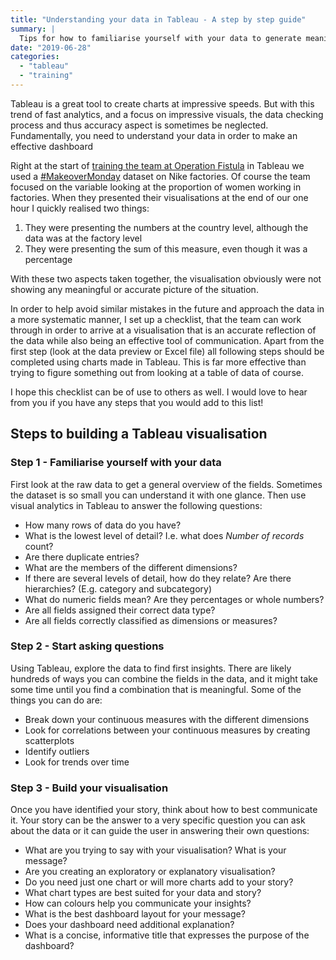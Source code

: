 ```yaml
---
title: "Understanding your data in Tableau - A step by step guide"
summary: |
  Tips for how to familiarise yourself with your data to generate meaningful insights in Tableau.
date: "2019-06-28"
categories: 
  - "tableau"
  - "training"
---
```


Tableau is a great tool to create charts at impressive speeds. But with this trend of fast analytics, and a focus on impressive visuals, the data checking process and thus accuracy aspect is sometimes be neglected. Fundamentally, you need to understand your data in order to make an effective dashboard

Right at the start of [training the team at Operation Fistula](https://nalediholly.wordpress.com/2018/08/20/training-the-team-at-operation-fistula/) in Tableau we used a [#MakeoverMonday](http://www.makeovermonday.co.uk) dataset on Nike factories. Of course the team focused on the variable looking at the proportion of women working in factories. When they presented their visualisations at the end of our one hour I quickly realised two things:

1. They were presenting the numbers at the country level, although the data was at the factory level
2. They were presenting the sum of this measure, even though it was a percentage

With these two aspects taken together, the visualisation obviously were not showing any meaningful or accurate picture of the situation.

In order to help avoid similar mistakes in the future and approach the data in a more systematic manner, I set up a checklist, that the team can work through in order to arrive at a visualisation that is an accurate reflection of the data while also being an effective tool of communication. Apart from the first step (look at the data preview or Excel file) all following steps should be completed using charts made in Tableau. This is far more effective than trying to figure something out from looking at a table of data of course.

I hope this checklist can be of use to others as well. I would love to hear from you if you have any steps that you would add to this list!

## Steps to building a Tableau visualisation

### Step 1 - Familiarise yourself with your data

First look at the raw data to get a general overview of the fields. Sometimes the dataset is so small you can understand it with one glance. Then use visual analytics in Tableau to answer the following questions:

- How many rows of data do you have?
- What is the lowest level of detail? I.e. what does _Number of records_ count?
- Are there duplicate entries?
- What are the members of the different dimensions?
- If there are several levels of detail, how do they relate? Are there hierarchies? (E.g. category and subcategory)
- What do numeric fields mean? Are they percentages or whole numbers?
- Are all fields assigned their correct data type?
- Are all fields correctly classified as dimensions or measures?

### Step 2 - Start asking questions

Using Tableau, explore the data to find first insights. There are likely hundreds of ways you can combine the fields in the data, and it might take some time until you find a combination that is meaningful. Some of the things you can do are:  

- Break down your continuous measures with the different dimensions
- Look for correlations between your continuous measures by creating scatterplots
- Identify outliers
- Look for trends over time

### Step 3 - Build your visualisation

Once you have identified your story, think about how to best communicate it. Your story can be the answer to a very specific question you can ask about the data or it can guide the user in answering their own questions:

- What are you trying to say with your visualisation? What is your message?
- Are you creating an exploratory or explanatory visualisation?
- Do you need just one chart or will more charts add to your story?
- What chart types are best suited for your data and story?
- How can colours help you communicate your insights?
- What is the best dashboard layout for your message?
- Does your dashboard need additional explanation?
- What is a concise, informative title that expresses the purpose of the dashboard?
